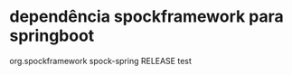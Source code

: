 # dependência spockframework para springboot

<dependency>
  <groupId>org.spockframework</groupId>
  <artifactId>spock-spring</artifactId>
  <version>RELEASE</version><!-- ou a versão que preferir -->
  <scope>test</scope>
 </dependency>
